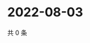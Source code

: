 # 2022-08-03

共 0 条

<!-- BEGIN WEIBO -->
<!-- 最后更新时间 Wed Aug 03 2022 17:01:22 GMT+0800 (China Standard Time) -->

<!-- END WEIBO -->
